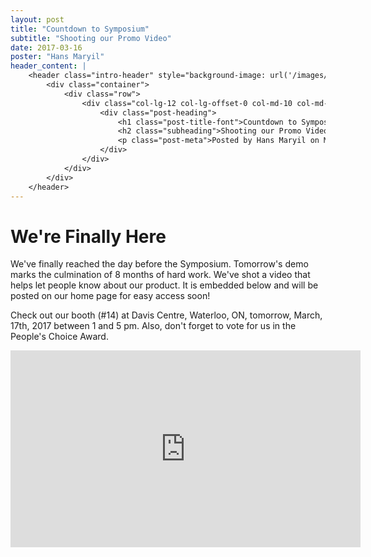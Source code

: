 ```yaml
---
layout: post
title: "Countdown to Symposium"
subtitle: "Shooting our Promo Video"
date: 2017-03-16
poster: "Hans Maryil"
header_content: |
    <header class="intro-header" style="background-image: url('/images/background/bg_21.jpg')">
        <div class="container">
            <div class="row">
                <div class="col-lg-12 col-lg-offset-0 col-md-10 col-md-offset-1">
                    <div class="post-heading">
                        <h1 class="post-title-font">Countdown to Symposium</h1>
                        <h2 class="subheading">Shooting our Promo Video</h2>
                        <p class="post-meta">Posted by Hans Maryil on March 16, 2017</p>
                    </div>
                </div>
            </div>
        </div>
    </header>
---
```


# We're Finally Here

We've finally reached the day before the Symposium.  Tomorrow's demo marks the culmination of 8 months of hard work. We've shot a video that helps let people know about our product.  It is embedded below and will be posted on our home page for easy access soon!

Check out our booth (#14) at Davis Centre, Waterloo, ON, tomorrow, March, 17th, 2017 between 1 and 5 pm.  Also, don't forget to vote for us in the People's Choice Award.

<iframe width="560" height="315" src="https://www.youtube.com/embed/A3Bob591aWs" frameborder="0" allowfullscreen></iframe>